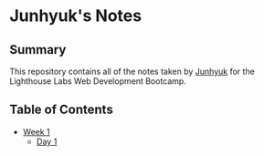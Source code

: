 # Junhyuk's Notes
## Summary
This repository contains all of the notes taken by [Junhyuk](https://github.com/pos03142ap) for the Lighthouse Labs Web Development Bootcamp.

## Table of Contents
* [Week 1](/Week_1)
  * [Day 1](/Week_1/Day_1)